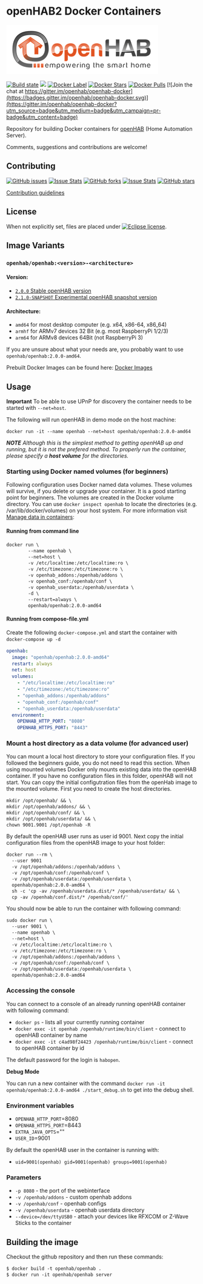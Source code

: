 # openHAB2 Docker Containers
![](https://github.com/openhab/openhab-docker/raw/master/images/openhab.png)

[![Build state](https://travis-ci.org/openhab/openhab-docker.svg?branch=master)](https://travis-ci.org/openhab/openhab-docker) [![](https://images.microbadger.com/badges/image/openhab/openhab:2.0.0-amd64.svg)](https://microbadger.com/images/openhab/openhab:2.0.0-amd64 "Get your own image badge on microbadger.com") [![Docker Label](https://images.microbadger.com/badges/version/openhab/openhab:2.0.0-amd64.svg)](https://microbadger.com/#/images/openhab/openhab:2.0.0-amd64) [![Docker Stars](https://img.shields.io/docker/stars/openhab/openhab.svg?maxAge=2592000)](https://hub.docker.com/r/openhab/openhab/) [![Docker Pulls](https://img.shields.io/docker/pulls/openhab/openhab.svg?maxAge=2592000)](https://hub.docker.com/r/openhab/openhab/) [![Join the chat at https://gitter.im/openhab/openhab-docker](https://badges.gitter.im/openhab/openhab-docker.svg)](https://gitter.im/openhab/openhab-docker?utm_source=badge&utm_medium=badge&utm_campaign=pr-badge&utm_content=badge)


Repository for building Docker containers for [openHAB](http://openhab.org) (Home Automation Server).

Comments, suggestions and contributions are welcome!


## Contributing

[![GitHub issues](https://img.shields.io/github/issues/openhab/openhab-docker.svg)](https://github.com/openhab/openhab-docker/issues) [![Issue Stats](http://www.issuestats.com/github/openhab/openhab-docker/badge/issue?style=flat)](http://www.issuestats.com/github/openhab/openhab-docker) [![GitHub forks](https://img.shields.io/github/forks/openhab/openhab-docker.svg)](https://github.com/openhab/openhab-docker/network) [![Issue Stats](http://www.issuestats.com/github/openhab/openhab-docker/badge/pr?style=flat)](http://www.issuestats.com/github/openhab/openhab-docker) [![GitHub stars](https://img.shields.io/github/stars/openhab/openhab-docker.svg)](https://github.com/openhab/openhab-docker/stargazers)

[Contribution guidelines](https://github.com/openhab/openhab-docker/blob/master/CONTRIBUTING.md)


## License

When not explicitly set, files are placed under [![Eclipse license](https://img.shields.io/badge/license-Eclipse-blue.svg)](https://raw.githubusercontent.com/openhab/openhab-docker/master/LICENSE).


## Image Variants

### ``openhab/openhab:<version>-<architecture>``

#### Version:

* [``2.0.0`` Stable openHAB version](https://github.com/openhab/openhab-docker/blob/master/2.0.0/amd64/Dockerfile)
* [``2.1.0-SNAPSHOT`` Experimental openHAB snapshot version](https://github.com/openhab/openhab-docker/blob/master/2.1.0-snapshot/amd64/Dockerfile)

#### Architecture:

* ``amd64`` for most desktop computer (e.g. x64, x86-64, x86_64)
* ``armhf`` for ARMv7 devices 32 Bit (e.g. most RaspberryPi 1/2/3)
* ``arm64`` for ARMv8 devices 64Bit (not RaspberryPi 3)

If you are unsure about what your needs are, you probably want to use ``openhab/openhab:2.0.0-amd64``.

Prebuilt Docker Images can be found here: [Docker Images](https://hub.docker.com/r/openhab/openhab)


## Usage

**Important** To be able to use UPnP for discovery the container needs to be started with ``--net=host``.

The following will run openHAB in demo mode on the host machine:
```
docker run -it --name openhab --net=host openhab/openhab:2.0.0-amd64
```
_**NOTE** Although this is the simplest method to getting openHAB up and running, but it is not the prefered method. To properly run the container, please specify a **host volume** for the directories._


### Starting using Docker named volumes (for beginners)

Following configuration uses Docker named data volumes. These volumes will survive, if you delete or upgrade your container. It is a good starting point for beginners. The volumes are created in the Docker volume directory. You can use ``docker inspect openhab`` to locate the directories (e.g. /var/lib/docker/volumes) on your host system. For more information visit  [Manage data in containers](https://docs.docker.com/engine/tutorials/dockervolumes/):

#### Running from command line
```SHELL
docker run \
        --name openhab \
        --net=host \
        -v /etc/localtime:/etc/localtime:ro \
        -v /etc/timezone:/etc/timezone:ro \
        -v openhab_addons:/openhab/addons \
        -v openhab_conf:/openhab/conf \
        -v openhab_userdata:/openhab/userdata \
        -d \
        --restart=always \
        openhab/openhab:2.0.0-amd64
```

#### Running from compose-file.yml

Create the following ``docker-compose.yml`` and start the container with ``docker-compose up -d``

```YAML
openhab:
  image: "openhab/openhab:2.0.0-amd64"
  restart: always
  net: host
  volumes:
    - "/etc/localtime:/etc/localtime:ro"
    - "/etc/timezone:/etc/timezone:ro"
    - "openhab_addons:/openhab/addons"
    - "openhab_conf:/openhab/conf"
    - "openhab_userdata:/openhab/userdata"
  environment:
    OPENHAB_HTTP_PORT: "8080"
    OPENHAB_HTTPS_PORT: "8443"
```

### Mount a host directory as a data volume (for advanced user)

You can mount a local host directory to store your configuration files. If you followed the beginners guide, you do not need to read this section. When using mounted volumes Docker only mounts existing data into the openHAB container. If you have no configuration files in this folder, openHAB will not start. You can copy the initial configutration files from the openHab image to the mounted volume. First you need to create the host directories.

```SHELL
mkdir /opt/openhab/ && \
mkdir /opt/openhab/addons/ && \
mkdir /opt/openhab/conf/ && \
mkdir /opt/openhab/userdata/ && \
chown 9001.9001 /opt/openhab -R
```

By default the openHAB user runs as user id 9001. Next copy the initial configuration files from the openHAB image to your host folder:

```SHELL
docker run --rm \
  --user 9001
  -v /opt/openhab/addons:/openhab/addons \
  -v /opt/openhab/conf:/openhab/conf \
  -v /opt/openhab/userdata:/openhab/userdata \
  openhab/openhab:2.0.0-amd64 \
  sh -c 'cp -av /openhab/userdata.dist/* /openhab/userdata/ && \
  cp -av /openhab/conf.dist/* /openhab/conf/'
```

You should now be able to run the container with following command:

```SHELL
sudo docker run \
  --user 9001 \
  --name openhab \
  --net=host \
  -v /etc/localtime:/etc/localtime:ro \
  -v /etc/timezone:/etc/timezone:ro \
  -v /opt/openhab/addons:/openhab/addons \
  -v /opt/openhab/conf:/openhab/conf \
  -v /opt/openhab/userdata:/openhab/userdata \
  openhab/openhab:2.0.0-amd64
```

### Accessing the console

You can connect to a console of an already running openHAB container with following command:
* ``docker ps``  - lists all your currently running container
* ``docker exec -it openhab /openhab/runtime/bin/client`` - connect to openHAB container by name
* ``docker exec -it c4ad98f24423 /openhab/runtime/bin/client`` - connect to openHAB container by id

The default password for the login is ``habopen``.

**Debug Mode**

You can run a new container with the command ``docker run -it openhab/openhab:2.0.0-amd64 ./start_debug.sh`` to get into the debug shell.

### Environment variables

*  `OPENHAB_HTTP_PORT`=8080
*  `OPENHAB_HTTPS_PORT`=8443
*  `EXTRA_JAVA_OPTS`=""
*  `USER_ID`=9001

By default the openHAB user in the container is running with:

* `uid=9001(openhab) gid=9001(openhab) groups=9001(openhab)`

### Parameters

* `-p 8080` - the port of the webinterface
* `-v /openhab/addons` - custom openhab addons
* `-v /openhab/conf` - openhab configs
* `-v /openhab/userdata` - openhab userdata directory
* `--device=/dev/ttyUSB0` - attach your devices like RFXCOM or Z-Wave Sticks to the container

## Building the image

Checkout the github repository and then run these commands:
```
$ docker build -t openhab/openhab .
$ docker run -it openhab/openhab server
```
